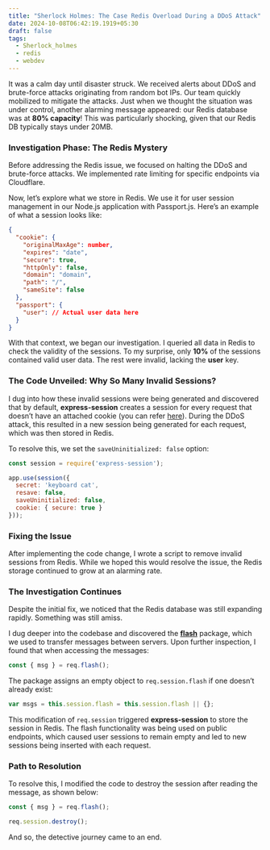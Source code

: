 ```yaml
---
title: "Sherlock Holmes: The Case Redis Overload During a DDoS Attack"
date: 2024-10-08T06:42:19.1919+05:30
draft: false
tags:
  - Sherlock_holmes
  - redis
  - webdev
---
```


It was a calm day until disaster struck. We received alerts about DDoS and brute-force attacks originating from random bot IPs. Our team quickly mobilized to mitigate the attacks. Just when we thought the situation was under control, another alarming message appeared: our Redis database was at **80% capacity**! This was particularly shocking, given that our Redis DB typically stays under 20MB.

### Investigation Phase: The Redis Mystery

Before addressing the Redis issue, we focused on halting the DDoS and brute-force attacks. We implemented rate limiting for specific endpoints via Cloudflare.

Now, let’s explore what we store in Redis. We use it for user session management in our Node.js application with Passport.js. Here’s an example of what a session looks like:

```json
{
  "cookie": {
    "originalMaxAge": number,
    "expires": "date",
    "secure": true,
    "httpOnly": false,
    "domain": "domain",
    "path": "/",
    "sameSite": false
  },
  "passport": { 
    "user": // Actual user data here
  }
}
```

With that context, we began our investigation. I queried all data in Redis to check the validity of the sessions. To my surprise, only **10%** of the sessions contained valid user data. The rest were invalid, lacking the **user** key.

### The Code Unveiled: Why So Many Invalid Sessions?

I dug into how these invalid sessions were being generated and discovered that by default, **express-session** creates a session for every request that doesn’t have an attached cookie (you can refer [here](https://www.passportjs.org/concepts/authentication/sessions/)). During the DDoS attack, this resulted in a new session being generated for each request, which was then stored in Redis.

To resolve this, we set the `saveUninitialized: false` option:

```javascript
const session = require('express-session');

app.use(session({
  secret: 'keyboard cat',
  resave: false,
  saveUninitialized: false,
  cookie: { secure: true }
}));
```

### Fixing the Issue

After implementing the code change, I wrote a script to remove invalid sessions from Redis. While we hoped this would resolve the issue, the Redis storage continued to grow at an alarming rate.

### The Investigation Continues

Despite the initial fix, we noticed that the Redis database was still expanding rapidly. Something was still amiss.

I dug deeper into the codebase and discovered the **[flash](https://www.npmjs.com/package/connect-flash)** package, which we used to transfer messages between servers. Upon further inspection, I found that when accessing the messages:

```javascript
const { msg } = req.flash();
```

The package assigns an empty object to `req.session.flash` if one doesn’t already exist:

```javascript
var msgs = this.session.flash = this.session.flash || {};
```

This modification of `req.session` triggered **express-session** to store the session in Redis. The flash functionality was being used on public endpoints, which caused user sessions to remain empty and led to new sessions being inserted with each request.

### Path to Resolution

To resolve this, I modified the code to destroy the session after reading the message, as shown below:

```javascript
const { msg } = req.flash();

req.session.destroy();
```

And so, the detective journey came to an end.

